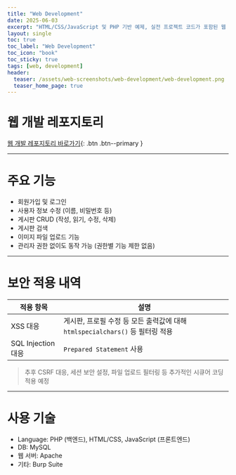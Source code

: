 ```yaml
---
title: "Web Development"
date: 2025-06-03
excerpt: "HTML/CSS/JavaScript 및 PHP 기반 예제, 실전 프로젝트 코드가 포함된 웹 개발 레포지토리입니다."
layout: single
toc: true
toc_label: "Web Development"
toc_icon: "book"
toc_sticky: true
tags: [web, development]
header:
  teaser: /assets/web-screenshots/web-development/web-development.png
  teaser_home_page: true
---
```


# 웹 개발 레포지토리

[웹 개발 레포지토리 바로가기](https://github.com/codename-123/web-development){: .btn .btn--primary }

---

# 주요 기능

- 회원가입 및 로그인
- 사용자 정보 수정 (이름, 비밀번호 등)
- 게시판 CRUD (작성, 읽기, 수정, 삭제)
- 게시판 검색
- 이미지 파일 업로드 기능
- 관리자 권한 없이도 동작 가능 (권한별 기능 제한 없음)

---

# 보안 적용 내역

| 적용 항목 | 설명 |
|-----------|------|
|  XSS 대응 | 게시판, 프로필 수정 등 모든 출력값에 대해 `htmlspecialchars()` 등 필터링 적용 |
|  SQL Injection 대응 | `Prepared Statement` 사용 |

> 추후 CSRF 대응, 세션 보안 설정, 파일 업로드 필터링 등 추가적인 시큐어 코딩 적용 예정

---

# 사용 기술

- Language: PHP (백엔드), HTML/CSS, JavaScript (프론트엔드)
- DB: MySQL
- 웹 서버: Apache
- 기타: Burp Suite
